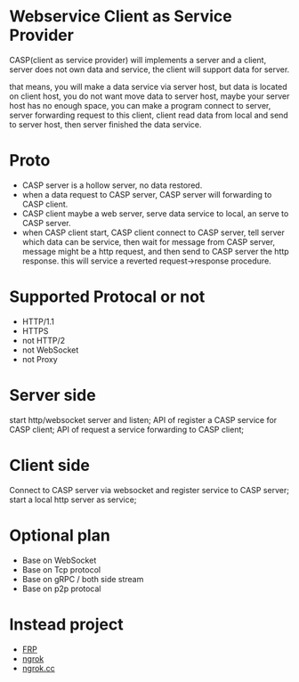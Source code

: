 # Webservice Client as Service Provider

CASP(client as service provider) will implements a server and a client, server does not own data and service, the client will support data for server.

that means, you will make a data service via server host, but data is located on client host, you do not want move data to server host, maybe your server host has no enough space, you can make a program connect to server, server forwarding request to this client, client read data from local and send to server host, then server finished the data service.

# Proto
- CASP server is a hollow server, no data restored.
- when a data request to CASP server, CASP server will forwarding to CASP client.
- CASP client maybe a web server, serve data service to local, an serve to CASP server.
- when CASP client start, CASP client connect to CASP server, tell server which data can be service, then wait for message from CASP server, message might be a http request, and then send to CASP server the http response. this will service a reverted request->response procedure.

# Supported Protocal or not
- HTTP/1.1
- HTTPS
- not HTTP/2
- not WebSocket
- not Proxy



# Server side
start http/websocket server and listen;
API of register a CASP service for CASP client;
API of request a service forwarding to CASP client;


# Client side
Connect to CASP server via websocket and register service to CASP server;
start a local http server as service;

# Optional plan
- Base on WebSocket
- Base on Tcp protocol
- Base on gRPC / both side stream
- Base on p2p protocal

# Instead project
- [FRP](https://github.com/fatedier/frp)
- [ngrok](https://ngrok.com/)
- [ngrok.cc](https://ngrok.cc)

